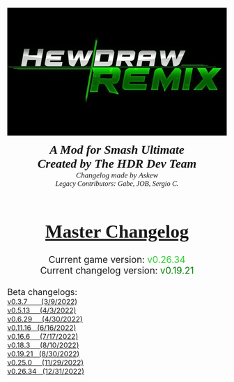 <p style="text-align:center">
<img src=./images/HDRLogo.jpeg>
</img>
</p>

<div style="text-align:center;font-size:200%;font-family:Verdana">
<i><b>
A Mod for Smash Ultimate <br>
Created by The HDR Dev Team <br>
</b></i>
</div>
<div style="text-align:center;font-size:125%;font-family:Verdana">
<i>Changelog made by Askew</i><br>
</div>
<div style="text-align:center;font-size:115%;font-family:Verdana">
<i>Legacy Contributors: Gabe, JOB, Sergio C.</i><br><br>
</div>
<h1 style="text-align:center;font-size:300%;font-family:Verdana">
<u>Master Changelog</u>
</h1>
<div style="text-align:center;font-size:150%">
Current game version: <span style="color:limegreen">v0.26.34</span>
</div>
<div style="text-align:center;font-size:150%">
Current changelog version: <span style="color:green">v0.19.21</span><br><br>
</div>
<div style="font-size:140%">
Beta changelogs:<br>
</div>
<div style="font-size:115%">
<a href="https://pastebin.com/Xn3MeKRU">v0.3.7 &nbsp;&nbsp;&nbsp;&nbsp;&nbsp;
(3/9/2022)</a><br>
<a href="https://pastebin.com/3AaxgyuD">v0.5.13 &nbsp;&nbsp;&nbsp;
(4/3/2022)</a><br>
<a href="https://pastebin.com/CRPyiD5h">v0.6.29 &nbsp;&nbsp;&nbsp;
(4/30/2022)</a><br>
<a href="https://docs.google.com/document/d/1HP8cJTJXzVnvhKGcFbUbuWR1skcVu6AlIC1K-Wf3tNU">v0.11.16 &nbsp;
(6/16/2022)</a><br>
<a href="https://docs.google.com/document/d/16etQZs-2enPSjHGai9Al-nr0ii0FmXk9rfWBv86ftSo">v0.16.6 &nbsp;&nbsp;&nbsp;
(7/17/2022)</a><br>
<a href="https://docs.google.com/document/d/15pvGfNE1FuJzc0dyRnhJLo0qY3r-DpGO0eN2m56hY9Q">v0.18.3 &nbsp;&nbsp;&nbsp;
(8/10/2022)</a><br>
<a href="https://docs.google.com/document/d/17eVixEvpf0bLiXJyZ_Dr6_KZYYoq9iqPLWSDnfvjok8">v0.19.21 &nbsp;
(8/30/2022)</a><br>
<a href="https://docs.google.com/document/d/1dSgmUu0znj9P9b5tRcnhHpPKlXRkzdjLiFZXZVR2edw">v0.25.0 &nbsp;&nbsp;&nbsp;
(11/29/2022)</a><br>
<a href="https://docs.google.com/document/d/1kFUdtKlywRh4TX32iqGMDzsuw_M8C4NOXzBHe2z5NTw">v0.26.34 &nbsp;
(12/31/2022)</a><br>
</div>